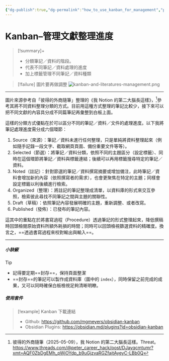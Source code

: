 ```yaml
---
{"dg-publish":true,"dg-permalink":"how_to_use_kanban_for_management","permalink":"/how_to_use_kanban_for_management/","title":"Kanban管理文獻整理進度","tags":["🪨自籌Obsidian工作坊","🎯學習歷程檔案"],"noteIcon":"3","created":"2025-06-02T02:35:22.433+08:00","updated":"2025-06-22T13:18:18.630+08:00"}
---
```





# Kanban–管理文獻整理進度

> [!summary]+
> - 分類筆記／資料的階段。
> - 代表不同筆記／資料處理的進度
> - 加上標籤管理不同筆記／資料種類



> [!failure] 圖片要再做調整
> ![kanban-and-literatures-management.png](/img/user/obsidian%20%E6%95%99%E5%AD%B8/ob%E4%BA%A4%E6%B5%81%E6%BA%96%E5%82%99/kanban-and-literatures-management.png)

---


圖片來源參考自「彼得的外商隨筆」整理的《我 Notion 的第二大腦長這樣》，[^1]參考其將不同資料整理分類的方式。目前用這種方式整理的筆記比較少，接下來可以把不同文獻的內容具分成不同篇筆記再彙整到白板上面。


這樣的分類方式優點在於可以區分不同的筆記／資料／文件的處理進度。以下我將筆記處理進度需分成六個環節：
1. Source（來源）：筆記／資料未進行任何整理，只是單純將資料整理起來（例如隨手記錄一段文字、截取網頁頁面、備份重要文件等等）。
2. Selected（節選）：將筆記／資料分類，依照不同的主題區分（設定標籤）、同時在這個環節將筆記／資料與標籤連結；後續可以再用標籤搜尋特定的筆記／資料。
3. Noted（註記）：針對節選的筆記／資料撰寫摘要或增加備注，此時筆記／資料會增加新的內容（依照撰寫者的需求），也會更聚焦在特定的主題；同樣會設定標籤以利後續進行檢索。
4. Organized（整理）：將註記的筆記整理成清單，以資料庫的形式來交互參照，檢索彼此尋找不同筆記之間與主題的關聯性。
5. Draft（草稿）：依照筆記內容發展明確的主題，重新調整、或者改寫。
6. Published（發佈）：已發布的筆記內容。

這其中的重點在於將書寫過程（Procedure）透過筆記的形式整理起來，降低撰稿時回頭檢閱原始資料所額外耗損的時間；同時可以回頭檢視篩選資料的精確度。換言之，==透過書寫過程來校對輸出與輸入==。

---


##### 小訣竅
> [!tip] 
> - 記得要定期==封存==，保持頁面整潔
> - ==封存==的筆記可以製作成資料庫（圖中的 `index`），同時保留之前完成的成果，又可以同時確保白板檢視足夠清晰明瞭。



##### 使用套件


> [!example] Kanban 下載連結
> - Github: https://github.com/mgmeyers/obsidian-kanban
> - Obsidian Plugins: https://obsidian.md/plugins?id=obsidian-kanban











[^1]: 彼得的外商隨筆（2025-05-09），我 Notion 的第二大腦長這樣。Threat。 https://www.threads.com/@peter_career_hack/post/DJayqcmtumr?xmt=AQF0ZbDgEMh_pWjOYdp_b9uGjzvaRGZfajtAyeyC-LBb0Q







